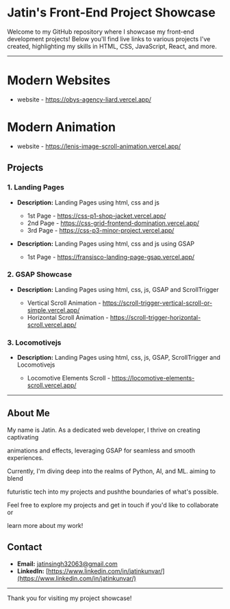 # <b> Jatin's Front-End Project Showcase </b>

Welcome to my GitHub repository where I showcase my front-end development projects! Below you'll find live links to various projects I've created, highlighting my skills in HTML, CSS, JavaScript, React, and more.

---
# Modern Websites

- website - https://obys-agency-liard.vercel.app/
  
# Modern Animation

- website - https://lenis-image-scroll-animation.vercel.app/
  
## Projects

### 1. Landing Pages

-  **Description:** Landing Pages using html, css and js
    
   - 1st Page - https://css-p1-shop-jacket.vercel.app/
   - 2nd Page - https://css-grid-frontend-domination.vercel.app/
   - 3rd Page - https://css-p3-minor-project.vercel.app/

-  **Description:** Landing Pages using html, css and js using GSAP
   
   - 1st Page - https://fransisco-landing-page-gsap.vercel.app/

     
### 2. GSAP Showcase

 - **Description:** Landing Pages using html, css, js, GSAP and ScrollTrigger 
    
   - Vertical Scroll Animation - https://scroll-trigger-vertical-scroll-or-simple.vercel.app/
   - Horizontal Scroll Animation - https://scroll-trigger-horizontal-scroll.vercel.app/
     
### 3. Locomotivejs

 - **Description:** Landing Pages using html, css, js,  GSAP, ScrollTrigger and Locomotivejs
   
    - Locomotive Elements Scroll - https://locomotive-elements-scroll.vercel.app/
---

## About Me

My name is Jatin. As a dedicated web developer, I thrive on creating captivating

animations and effects, leveraging GSAP for seamless and smooth experiences.

Currently, I'm diving deep into the realms of Python, AI, and ML. aiming to blend 

futuristic tech into my projects and pushthe boundaries of what's possible.

Feel free to explore my projects and get in touch if you'd like to collaborate or 

learn more about my work!

## Contact

- **Email:** [jatinsingh32063@gmail.com](mailto:jatinsingh32063@gmail.com)
- **LinkedIn:** [https://www.linkedin.com/in/jatinkunvar/](https://www.linkedin.com/in/jatinkunvar/)

---

Thank you for visiting my project showcase!
